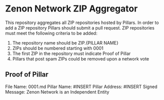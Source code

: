 # Zenon Network ZIP Aggregator

This repository aggregates all ZIP repositories hosted by Pillars.  In order to add a ZIP repository Pillars should submit a pull request.  ZIP repositories must meet the following criteria to be added:

1) The repository name should be ZIP.{PILLAR NAME}
2) ZIPs should be numbered starting with 0001
3) The first ZIP in the repository must indicate Proof of Pillar
4) Pillars that post spam ZIPs could be removed upon a network vote

## Proof of Pillar

File Name: 0001.md
Pillar Name: #INSERT
Pillar Address: #INSERT
Signed Message: Zenon Network is an Independent Entity 
